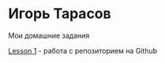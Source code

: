# Игорь Тарасов
Мои домашние задания

[Lesson 1](https://tarikrogi.github.io/ProjectZooTarasov/) - работа с репозиторием на Github
